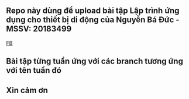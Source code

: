 ## Repo này dùng để upload bài tập Lập trình ứng dụng cho thiết bị di động của Nguyễn Bá Đức - MSSV: 20183499

[FB](https://www.facebook.com/Luka.Meoww/)

## Bài tập từng tuần ứng với các branch tương ứng với tên tuần đó

## Xin cảm ơn
